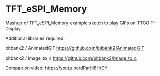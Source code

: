 # TFT_eSPI_Memory
Mashup of TFT_eSPI_Memory example sketch to play GIFs on TTGO T-Display.

Additional libraries required.

bitbank2 / AnimatedGIF
https://github.com/bitbank2/AnimatedGIF

bitbank2 / image_to_c
https://github.com/bitbank2/image_to_c

Companion video: https://youtu.be/dPathl6HrCY
![]()
